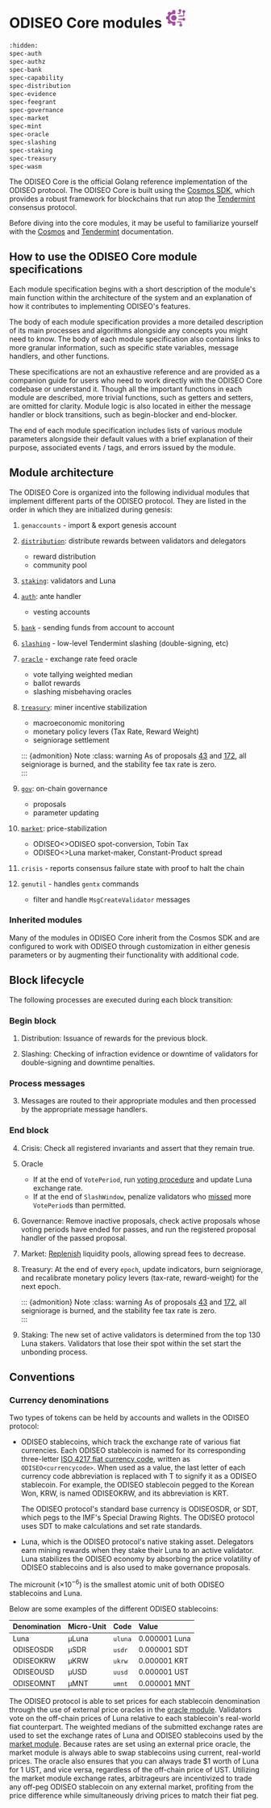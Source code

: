 # ODISEO Core modules <img src="/img/icon_core.svg" height="40px">

```{toctree}
:hidden:
spec-auth
spec-authz
spec-bank
spec-capability
spec-distribution
spec-evidence
spec-feegrant
spec-governance
spec-market
spec-mint
spec-oracle
spec-slashing
spec-staking
spec-treasury
spec-wasm
```

The ODISEO Core is the official Golang reference implementation of the ODISEO protocol.
The ODISEO Core is built using the [Cosmos SDK](https://cosmos.network/sdk), which provides a robust framework for blockchains that run atop the [Tendermint](https://tendermint.com/) consensus protocol.

Before diving into the core modules, it may be useful to familiarize yourself with the [Cosmos](https://docs.cosmos.network/) and [Tendermint](https://docs.tendermint.com/master/tutorials/go.html) documentation. 

## How to use the ODISEO Core module specifications

Each module specification begins with a short description of the module's main function within the architecture of the system and an explanation of how it contributes to implementing ODISEO's features.

The body of each module specification provides a more detailed description of its main processes and algorithms alongside any concepts you might need to know. The body of each module specification also contains links to more granular information, such as specific state variables, message handlers, and other functions.

These specifications are not an exhaustive reference and are provided as a companion guide for users who need to work directly with the ODISEO Core codebase or understand it. Though all the important functions in each module are described, more trivial functions, such as getters and setters, are omitted for clarity. Module logic is also located in either the message handler or block transitions, such as begin-blocker and end-blocker.

The end of each module specification includes lists of various module parameters alongside their default values with a brief explanation of their purpose, associated events / tags, and errors issued by the module.

## Module architecture

The ODISEO Core is organized into the following individual modules that implement different parts of the ODISEO protocol. They are listed in the order in which they are initialized during genesis:

1. `genaccounts` - import & export genesis account
2. [`distribution`](spec-distribution.md): distribute rewards between validators and delegators
   - reward distribution
   - community pool
3. [`staking`](spec-staking.md): validators and Luna
4. [`auth`](spec-auth.md): ante handler
   - vesting accounts
5. [`bank`](spec-bank.md) - sending funds from account to account
6. [`slashing`](spec-slashing.md) - low-level Tendermint slashing (double-signing, etc)
7. [`oracle`](spec-oracle.md) - exchange rate feed oracle
   - vote tallying weighted median
   - ballot rewards
   - slashing misbehaving oracles
8. [`treasury`](spec-treasury.md): miner incentive stabilization
   - macroeconomic monitoring
   - monetary policy levers (Tax Rate, Reward Weight)
   - seigniorage settlement

   ::: {admonition} Note
   :class: warning
   As of proposals [43](https://station.ODISEO.money/proposal/43) and [172](https://station.ODISEO.money/proposal/172), all seigniorage is burned, and the stability fee tax rate is zero.  
   :::

9. [`gov`](spec-governance.md): on-chain governance
    - proposals
    - parameter updating
10. [`market`](spec-market.md): price-stabilization
    - ODISEO<>ODISEO spot-conversion, Tobin Tax
    - ODISEO<>Luna market-maker, Constant-Product spread
11. `crisis` - reports consensus failure state with proof to halt the chain
12. `genutil` - handles `gentx` commands
    - filter and handle `MsgCreateValidator` messages

### Inherited modules

Many of the modules in ODISEO Core inherit from the Cosmos SDK and are configured to work with ODISEO through customization in either genesis parameters or by augmenting their functionality with additional code.

## Block lifecycle

The following processes are executed during each block transition:

### Begin block

1. Distribution: Issuance of rewards for the previous block.

2. Slashing: Checking of infraction evidence or downtime of validators for double-signing and downtime penalties.

### Process messages

3. Messages are routed to their appropriate modules and then processed by the appropriate message handlers.

### End block

4. Crisis: Check all registered invariants and assert that they remain true.

5. Oracle

   - If at the end of `VotePeriod`, run [voting procedure](spec-oracle.md#voting-procedure) and update Luna exchange rate.
   - If at the end of `SlashWindow`, penalize validators who [missed](spec-slashing.md) more `VotePeriod`s than permitted.

6. Governance: Remove inactive proposals, check active proposals whose voting periods have ended for passes, and run the registered proposal handler of the passed proposal.

7. Market: [Replenish](spec-market.md#end-block) liquidity pools, allowing spread fees to decrease.

8. Treasury: At the end of every `epoch`, update indicators, burn seigniorage, and recalibrate monetary policy levers (tax-rate, reward-weight) for the next epoch.

   ::: {admonition} Note
   :class: warning
   As of proposals [43](https://station.ODISEO.money/proposal/43) and [172](https://station.ODISEO.money/proposal/172), all seigniorage is burned, and the stability fee tax rate is zero.  
   :::

9. Staking: The new set of active validators is determined from the top 130 Luna stakers. Validators that lose their spot within the set start the unbonding process.

## Conventions

### Currency denominations

Two types of tokens can be held by accounts and wallets in the ODISEO protocol:

- ODISEO stablecoins, which track the exchange rate of various fiat currencies. Each ODISEO stablecoin is named for its corresponding three-letter [ISO 4217 fiat currency code](https://www.xe.com/iso4217.php), written as `ODISEO<currencycode>`. When used as a value, the last letter of each currency code abbreviation is replaced with T to signify it as a ODISEO stablecoin. For example, the ODISEO stablecoin pegged to the Korean Won, KRW, is named  ODISEOKRW, and its abbreviation is KRT.
   
   The ODISEO protocol's standard base currency is ODISEOSDR, or SDT, which pegs to the IMF's Special Drawing Rights. The ODISEO protocol uses SDT to make calculations and set rate standards.

- Luna, which is the ODISEO protocol's native staking asset. Delegators earn mining rewards when they stake their Luna to an active validator. Luna stabilizes the ODISEO economy by absorbing the price volatility of ODISEO stablecoins and is also used to make governance proposals.

The microunit ($\times 10^{-6}$) is the smallest atomic unit of both ODISEO stablecoins and Luna.

Below are some examples of the different ODISEO stablecoins:

| Denomination | Micro-Unit | Code    | Value         |
| :----------- | :--------- | :------ | :------------ |
| Luna         | µLuna      | `uluna` | 0.000001 Luna |
| ODISEOSDR     | µSDR       | `usdr`  | 0.000001 SDT  |
| ODISEOKRW     | µKRW       | `ukrw`  | 0.000001 KRT  |
| ODISEOUSD     | µUSD       | `uusd`  | 0.000001 UST  |
| ODISEOMNT     | µMNT       | `umnt`  | 0.000001 MNT  |

The ODISEO protocol is able to set prices for each stablecoin denomination through the use of external price oracles in the [oracle module](spec-oracle.md). Validators vote on the off-chain prices of Luna relative to each stablecoin's real-world fiat counterpart. The weighted medians of the submitted exchange rates are used to set the exchange rates of Luna and ODISEO stablecoins used by the [market module](spec-market.md). Because rates are set using an external price oracle, the market module is always able to swap stablecoins using current, real-world prices. The oracle also ensures that you can always trade $1 worth of Luna for 1 UST, and vice versa, regardless of the off-chain price of UST. Utilizing the market module exchange rates, arbitrageurs are incentivized to trade any off-peg ODISEO stablecoin on any external market, profiting from the price difference while simultaneously driving prices to match their fiat peg.
